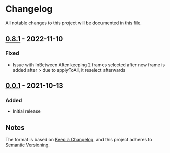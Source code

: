 # Changelog
All notable changes to this project will be documented in this file.


## [0.8.1] - 2022-11-10
### Fixed
- Issue with InBetween After keeping 2 frames selected after new frame is added after > due to applyToAll, it reselect afterwards

## [0.0.1] - 2021-10-13
### Added
- Initial release

## Notes

The format is based on [Keep a Changelog](https://keepachangelog.com/en/1.0.0/),
and this project adheres to [Semantic Versioning](https://semver.org/spec/v2.0.0.html).
<!--### Official Rigify Info-->


[0.8.1]:https://github.com/schroef/AnimDessin2/releases/tag/v0.8.1
[0.0.1]:https://github.com/schroef/AnimDessin2/releases/tag/v0.0.1
